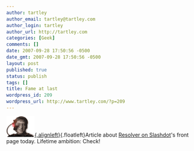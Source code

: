 ```yaml
---
author: tartley
author_email: tartley@tartley.com
author_login: tartley
author_url: http://tartley.com
categories: [Geek]
comments: []
date: 2007-09-28 17:50:56 -0500
date_gmt: 2007-09-28 17:50:56 -0500
layout: post
published: true
status: publish
tags: []
title: Fame at last
wordpress_id: 209
wordpress_url: http://www.tartley.com/?p=209
---
```


[![billborg.gif](/assets/2007/09/billborg.gif){.alignleft}](http://slashdot.org/articles/07/09/28/1518246.shtml "billborg.gif"){.floatleft}Article
about [Resolver on
Slashdot](http://slashdot.org/articles/07/09/28/1518246.shtml)'s front
page today. Lifetime ambition: Check!
